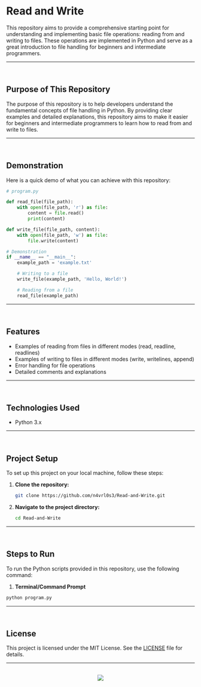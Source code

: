 # Read and Write

This repository aims to provide a comprehensive starting point for understanding and implementing basic file operations: reading from and writing to files. These operations are implemented in Python and serve as a great introduction to file handling for beginners and intermediate programmers.

<hr><br>

## Purpose of This Repository

The purpose of this repository is to help developers understand the fundamental concepts of file handling in Python. By providing clear examples and detailed explanations, this repository aims to make it easier for beginners and intermediate programmers to learn how to read from and write to files.

<hr><br>

## Demonstration

Here is a quick demo of what you can achieve with this repository:

```python
# program.py

def read_file(file_path):
    with open(file_path, 'r') as file:
        content = file.read()
        print(content)

def write_file(file_path, content):
    with open(file_path, 'w') as file:
        file.write(content)

# Demonstration
if __name__ == "__main__":
    example_path = 'example.txt'

    # Writing to a file
    write_file(example_path, 'Hello, World!')

    # Reading from a file
    read_file(example_path)
```

<hr><br>

## Features

- Examples of reading from files in different modes (read, readline, readlines)
- Examples of writing to files in different modes (write, writelines, append)
- Error handling for file operations
- Detailed comments and explanations

<hr><br>

## Technologies Used

- Python 3.x

<hr><br>

## Project Setup

To set up this project on your local machine, follow these steps:

1. **Clone the repository:**
   ```bash
   git clone https://github.com/n4vrl0s3/Read-and-Write.git
   ```
2. **Navigate to the project directory:**
   ```bash
   cd Read-and-Write
   ```

<hr><br>

## Steps to Run

To run the Python scripts provided in this repository, use the following command:

1. **Terminal/Command Prompt**

```bash
python program.py
```

<hr><br>

## License

This project is licensed under the MIT License. See the [LICENSE](LICENSE) file for details.

<hr><br>

<div align="center">
  <a href="https://www.x.com/n4vrl0s3/">
    <img src="https://capsule-render.vercel.app/api?type=waving&height=200&color=100:8E1616,20:EEEEEE&section=footer&reversal=false&textBg=false&fontAlignY=50&descAlign=48&descAlignY=59"/>
  </a>
</div>

